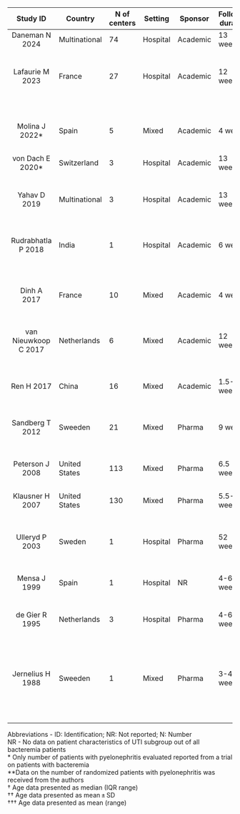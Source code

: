

| Study ID | Country | N of centers | Setting | Sponsor | Followup duration | Comparison | Number randomized | Age | Women (%) | Bacteremia (%) |
| :---: | ----- | ----- | ----- | ----- | ----- | ----- | ----- | ----- | ----- | ----- |
| Daneman N 2024 | Multinational | 74 | Hospital | Academic | 13 weeks | 7 days | NR | NR | NR | 100% |
|  |  |  |  |  |  | 14 days |  |  |  |  |
| Lafaurie M 2023 | France | 27 | Hospital | Academic | 12 weeks | 7 days | 115 | 62.3 (49.9–73.2)† | 0% | 15.60% |
|  |  |  |  |  |  | 14 days | 125 | 58.9 (49.3–72.5)† |  | 18% |
| Molina J 2022\* | Spain | 5 | Mixed | Academic | 4 weeks | 7 days | 70\*\* | NR | NR | 100% |
|  |  |  |  |  |  | 14 days | 66\*\* |  |  |  |
| von Dach E 2020\* | Switzerland | 3 | Hospital | Academic | 13 weeks | 7 days | 107**\*\*** | NR | NR | 100% |
|  |  |  |  |  |  | 14 days | 117**\*\*** |  |  |  |
| Yahav D 2019 | Multinational | 3 | Hospital | Academic | 13 weeks | 7 days | 212**\*\*** | 71 (61.8–81)† | 51% | 100% |
|  |  |  |  |  |  | 14 days | 199**\*** | 71 (61–80)† | 54.7% |  |
| Rudrabhatla P 2018 | India | 1 | Hospital | Academic | 6 weeks | 7 days | 27 | 51(42-60)† | 59% | NR |
|  |  |  |  |  |  | 14 days | 27 | 55 (42-60)† | 52% |  |
| Dinh A 2017 | France | 10 | Mixed | Academic | 4 weeks | 5 days | 49 | 30.5 ± 10.3†† | 100% | 2.3% |
|  |  |  |  |  |  | 10 days | 51 | 33.1 ± 11.7†† |  | 4.4% |
| van Nieuwkoop C 2017 | Netherlands | 6 | Mixed | Academic | 12 weeks | 7 days | 97 | 60 (48–72)† | 55% | 23% |
|  |  |  |  |  |  | 14 days | 103 | 61(40–73)† | 59% | 15% |
| Ren H 2017 | China | 16 | Mixed | Academic | 1.5-2 weeks | 5 days | 165 | 49.08 ± 17.37†† | 88.61% | NR |
|  |  |  |  |  |  | 7-14 days | 165 | 50.18 ± 17.42†† | 86.16% |  |
| Sandberg T 2012 | Sweeden | 21 | Mixed | Pharma | 9 weeks | 7 days | 126 | 46 (27–62)† | 100% | 22% |
|  |  |  |  |  |  | 14 days | 122 | 41(23–58)† |  | 32% |
| Peterson J 2008 | United States | 113 | Mixed | Pharma | 6.5 weeks | 5 days | 559 | 54.2 ± 17.42†† | 61.5% | NR |
|  |  |  |  |  |  | 10 days | 543 |  | 60.4% |  |
| Klausner H 2007 | United States | 130 | Mixed | Pharma | 5.5-6.5 weeks | 5 days | 146 | 38.9 ± 17.96†† | 94.5% | 8.2% |
|  |  |  |  |  |  | 10 days | 165 | 39.4 ± 17.05†† | 97.6% | 7.3% |
| Ulleryd P 2003 | Sweden | 1 | Hospital | Pharma | 52 weeks | 14 days | 57 | 61 (18–85)† | 0% | 18% |
|  |  |  |  |  |  | 28 days | 57 | 62 (30–77)† |  | 9% |
| Mensa J 1999 | Spain | 1 | Hospital | NR | 4-6 weeks | 7 days | 153 | 44 (NR)† | 100% | 29% |
|  |  |  |  |  |  | 14 days | 151 |  |  |  |
| de Gier R 1995 | Netherlands | 3 | Hospital | Pharma | 4-6 weeks | 7 days | 26 | 68 (36-87)††† | 77% | NR |
|  |  |  |  |  |  | 14 days | 28 | 67 (23-94)††† | 57% |  |
| Jernelius H 1988 | Sweeden | 1 | Mixed | Pharma | 3-4 weeks | 7 days | 38 | 59 (18-81)††† | 62.5% | 15.6% |
|  |  |  |  |  |  | 21 days | 39 | 61 (16-78)††† | 75.8% | 13.7% |

Abbreviations \- ID: Identification; NR: Not reported; N: Number  
NR \- No data on patient characteristics of UTI subgroup out of all bacteremia patients    
\* Only number of patients with pyelonephritis evaluated reported from a trial on patients with bacteremia  
\*\*Data on the number of randomized patients with pyelonephritis was received from the authors  
† Age data presented as median (IQR range)   
†† Age data presented as mean ± SD  
††† Age data presented as mean (range)

